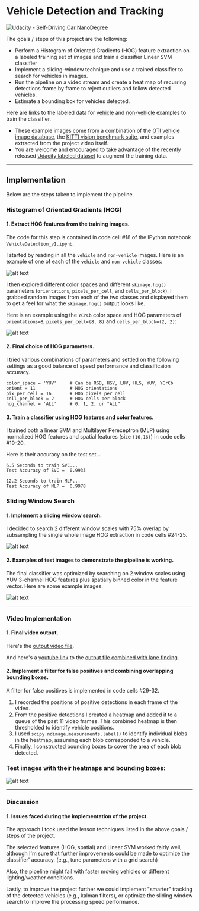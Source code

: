 # Vehicle Detection and Tracking
[![Udacity - Self-Driving Car NanoDegree](https://s3.amazonaws.com/udacity-sdc/github/shield-carnd.svg)](http://www.udacity.com/drive)


The goals / steps of this project are the following:

* Perform a Histogram of Oriented Gradients (HOG) feature extraction on a labeled training set of images and train a classifier Linear SVM classifier
* Implement a sliding-window technique and use a trained classifier to search for vehicles in images.
* Run the pipeline on a video stream and create a heat map of recurring detections frame by frame to reject outliers and follow detected vehicles.
* Estimate a bounding box for vehicles detected.

Here are links to the labeled data for [vehicle](https://s3.amazonaws.com/udacity-sdc/Vehicle_Tracking/vehicles.zip) and [non-vehicle](https://s3.amazonaws.com/udacity-sdc/Vehicle_Tracking/non-vehicles.zip) examples to train the classifier.  
- These example images come from a combination of the [GTI vehicle image database](http://www.gti.ssr.upm.es/data/Vehicle_database.html), the [KITTI vision benchmark suite](http://www.cvlibs.net/datasets/kitti/), and examples extracted from the project video itself.   
- You are welcome and encouraged to take advantage of the recently released [Udacity labeled dataset](https://github.com/udacity/self-driving-car/tree/master/annotations) to augment the training data.  

---


[//]: # (Image References)
[image1]: ./examples/car_notcar.png
[image2]: ./examples/HOG_car_notcar.png
[image3]: ./examples/slide_subwindows.png
[image4]: ./examples/boxes_test_imgs.png
[image5]: ./examples/heat_bboxes.png
[video1]: ./output_video.mp4


## Implementation    
Below are the steps taken to implement the pipeline.  

### Histogram of Oriented Gradients (HOG)

#### 1. Extract HOG features from the training images.

The code for this step is contained in code cell #18 of the IPython notebook `VehicleDetection_v1.ipynb`.

I started by reading in all the `vehicle` and `non-vehicle` images.  Here is an example of one of each of the `vehicle` and `non-vehicle` classes:

![alt text][image1]

I then explored different color spaces and different `skimage.hog()` parameters (`orientations`, `pixels_per_cell`, and `cells_per_block`).  I grabbed random images from each of the two classes and displayed them to get a feel for what the `skimage.hog()` output looks like.

Here is an example using the `YCrCb` color space and HOG parameters of `orientations=8`, `pixels_per_cell=(8, 8)` and `cells_per_block=(2, 2)`:


![alt text][image2]

#### 2. Final choice of HOG parameters.

I tried various combinations of parameters and settled on the following settings as a good balance of speed performance and classificaion accuracy.
```
color_space = 'YUV'     # Can be RGB, HSV, LUV, HLS, YUV, YCrCb
orient = 11             # HOG orientations
pix_per_cell = 16       # HOG pixels per cell
cell_per_block = 2      # HOG cells per block
hog_channel = 'ALL'     # 0, 1, 2, or "ALL"
```

#### 3. Train a classifier using HOG features and color features.

I trained both a linear SVM and Multilayer Pereceptron (MLP) using normalized HOG features and spatial features (size `(16,16)`) in code cells #19-20.

Here is their accuracy on the test set...
```
6.5 Seconds to train SVC...
Test Accuracy of SVC =  0.9933

12.2 Seconds to train MLP...
Test Accuracy of MLP =  0.9978
```


### Sliding Window Search

#### 1. Implement a sliding window search.  

I decided to search 2 different window scales with 75% overlap by subsampling the single whole image HOG extraction in code cells #24-25.

![alt text][image3]

#### 2. Examples of test images to demonstrate the pipeline is working.  

The final classifier was optimized by searching on 2 window scales using YUV 3-channel HOG features plus spatially binned color in the feature vector.  Here are some example images:

![alt text][image4]


---

### Video Implementation

#### 1. Final video output.  
Here's the [output video file](./output_video.mp4).

And here's a [youtube link](https://youtu.be/XHXD3tRlTyM) to the [output file combined with lane finding](./lane_plus_vehicle_video.mp4).

#### 2. Implement a filter for false positives and combining overlapping bounding boxes.

A filter for false positives is implemented in code cells #29-32.
1. I recorded the positions of positive detections in each frame of the video.  
2. From the positive detections I created a heatmap and added it to a queue of the past 11 video frames. This combined heatmap is then thresholded to identify vehicle positions.  
3. I used `scipy.ndimage.measurements.label()` to identify individual blobs in the heatmap, assuming each blob corresponded to a vehicle.  
4. Finally, I constructed bounding boxes to cover the area of each blob detected.  


### Test images with their heatmaps and bounding boxes:

![alt text][image5]


---

### Discussion

#### 1. Issues faced during the implementation of the project.  

The approach I took used the lesson techniques listed in the above goals / steps of the project.

The selected features (HOG, spatial) and Linear SVM worked fairly well, although I'm sure that further improvements could be made to optimize the classifier' accuracy. (e.g., tune parameters with a grid search)

Also, the pipeline might fail with faster moving vehicles or different lighting/weather conditions.

Lastly, to improve the project further we could implement "smarter" tracking of the detected vehicles (e.g., kalman filters), or optimize the sliding window search to improve the processing speed performance.
